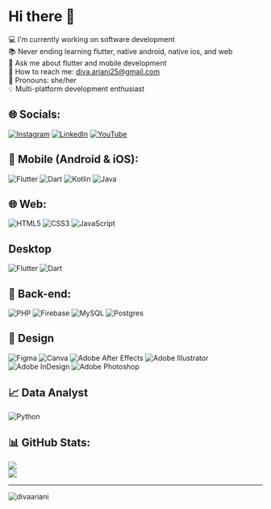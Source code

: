 # Hi there 👋
💻 I’m currently working on software development </br>
📚 Never ending learning flutter, native android, native ios, and web </br>
💬 Ask me about flutter and mobile development </br>
📧 How to reach me: diva.ariani25@gmail.com </br>
💅 Pronouns: she/her </br>
💡  Multi-platform development enthusiast

## 🌐 Socials:
[![Instagram](https://img.shields.io/badge/Instagram-%23E4405F.svg?logo=Instagram&logoColor=white)](https://instagram.com/divarianii/) [![LinkedIn](https://img.shields.io/badge/LinkedIn-%230077B5.svg?logo=linkedin&logoColor=white)](https://linkedin.com/in/diva-ariani) [![YouTube](https://img.shields.io/badge/YouTube-%23FF0000.svg?logo=YouTube&logoColor=white)](https://youtube.com/@divarianii) 

## 📱 Mobile (Android & iOS):
![Flutter](https://img.shields.io/badge/Flutter-%2302569B.svg?style=plastic&logo=Flutter&logoColor=white) ![Dart](https://img.shields.io/badge/dart-%230175C2.svg?style=plastic&logo=dart&logoColor=white) ![Kotlin](https://img.shields.io/badge/kotlin-%237F52FF.svg?style=plastic&logo=kotlin&logoColor=white) ![Java](https://img.shields.io/badge/java-%23ED8B00.svg?style=plastic&logo=openjdk&logoColor=white) 

## 🌐 Web:
![HTML5](https://img.shields.io/badge/html5-%23E34F26.svg?style=plastic&logo=html5&logoColor=white) ![CSS3](https://img.shields.io/badge/css3-%231572B6.svg?style=plastic&logo=css3&logoColor=white) ![JavaScript](https://img.shields.io/badge/javascript-%23323330.svg?style=plastic&logo=javascript&logoColor=%23F7DF1E) 

## Desktop
![Flutter](https://img.shields.io/badge/Flutter-%2302569B.svg?style=plastic&logo=Flutter&logoColor=white) ![Dart](https://img.shields.io/badge/dart-%230175C2.svg?style=plastic&logo=dart&logoColor=white) 

## 📁 Back-end:
![PHP](https://img.shields.io/badge/php-%23777BB4.svg?style=plastic&logo=php&logoColor=white) ![Firebase](https://img.shields.io/badge/Firebase-039BE5?style=plastic&logo=Firebase&logoColor=white) ![MySQL](https://img.shields.io/badge/mysql-%2300000f.svg?style=plastic&logo=mysql&logoColor=white) ![Postgres](https://img.shields.io/badge/postgres-%23316192.svg?style=plastic&logo=postgresql&logoColor=white) 

## 🎨 Design
![Figma](https://img.shields.io/badge/figma-%23F24E1E.svg?style=plastic&logo=figma&logoColor=white) ![Canva](https://img.shields.io/badge/Canva-%2300C4CC.svg?style=plastic&logo=Canva&logoColor=white) ![Adobe After Effects](https://img.shields.io/badge/Adobe%20After%20Effects-9999FF.svg?style=plastic&logo=Adobe%20After%20Effects&logoColor=white) ![Adobe Illustrator](https://img.shields.io/badge/adobe%20illustrator-%23FF9A00.svg?style=plastic&logo=adobe%20illustrator&logoColor=white) ![Adobe InDesign](https://img.shields.io/badge/Adobe%20InDesign-49021F?style=plastic&logo=adobeindesign&logoColor=FF3366) ![Adobe Photoshop](https://img.shields.io/badge/adobe%20photoshop-%2331A8FF.svg?style=plastic&logo=adobe%20photoshop&logoColor=white) 

## 📈 Data Analyst
![Python](https://img.shields.io/badge/python-3670A0?style=plastic&logo=python&logoColor=ffdd54)  

## 📊 GitHub Stats:
![](https://github-readme-stats.vercel.app/api/top-langs/?username=divaariani&theme=tokyonight&hide_border=true&include_all_commits=true&count_private=true&layout=compact) <br/>
![](https://github-readme-streak-stats.herokuapp.com/?user=divaariani&theme=tokyonight&hide_border=true)

---

<p align="left"> <img src="https://komarev.com/ghpvc/?username=divaariani&label=Profile%20views&color=85586F&style=flat" alt="divaariani" /> </p>
